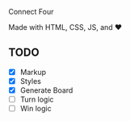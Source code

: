 Connect Four

Made with HTML, CSS, JS, and :heart:

## TODO
- [X] Markup
- [x] Styles
- [x] Generate Board
- [ ] Turn logic
- [ ] Win logic
